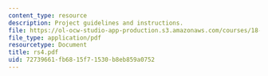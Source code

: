 ```yaml
---
content_type: resource
description: Project guidelines and instructions.
file: https://ol-ocw-studio-app-production.s3.amazonaws.com/courses/18-06ci-linear-algebra-communications-intensive-spring-2004/72739661fb6815f71530b8eb859a0752_rs4.pdf
file_type: application/pdf
resourcetype: Document
title: rs4.pdf
uid: 72739661-fb68-15f7-1530-b8eb859a0752
---
```

